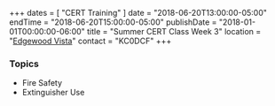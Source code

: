 +++
dates = [ "CERT Training" ]
date = "2018-06-20T13:00:00-05:00"
endTime = "2018-06-20T15:00:00-05:00"
publishDate = "2018-01-01T00:00:00-06:00"
title = "Summer CERT Class Week 3"
location = "[Edgewood Vista](https://maps.google.com/?daddr=Edgewood+Vista,+4420+37th+Ave+S,+Fargo,+ND+58104)"
contact = "KC0DCF"
+++
### Topics

* Fire Safety
* Extinguisher Use

